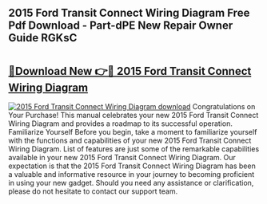 ## 2015 Ford Transit Connect Wiring Diagram Free Pdf Download - Part-dPE New Repair Owner Guide RGKsC

# <h2><a href="http://dfic20.blite.top/?on=2015+Ford+Transit+Connect+Wiring+Diagram">🔗Download New 👉🔴 2015 Ford Transit Connect Wiring Diagram</a></h2>

[![2015 Ford Transit Connect Wiring Diagram download](https://i.imgur.com/lujVjoI.png)](http://dfic20.blite.top/?on=2015+Ford+Transit+Connect+Wiring+Diagram)
Congratulations on Your Purchase! This manual celebrates your new 2015 Ford Transit Connect Wiring Diagram and provides a roadmap to its successful operation. Familiarize Yourself Before you begin, take a moment to familiarize yourself with the functions and capabilities of your new 2015 Ford Transit Connect Wiring Diagram. List of features are just some of the remarkable capabilities available in your new 2015 Ford Transit Connect Wiring Diagram. Our expectation is that the 2015 Ford Transit Connect Wiring Diagram has been a valuable and informative resource in your journey to becoming proficient in using your new gadget. Should you need any assistance or clarification, please do not hesitate to contact our support team.
